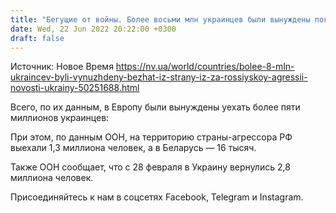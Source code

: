 ```yaml
---
title: "Бегущие от войны. Более восьми млн украинцев были вынуждены покинуть страну из-за российской агрессии — ООН"
date: Wed, 22 Jun 2022 20:22:00 +0300
draft: false
---
```

Источник: Новое Время https://nv.ua/world/countries/bolee-8-mln-ukraincev-byli-vynuzhdeny-bezhat-iz-strany-iz-za-rossiyskoy-agressii-novosti-ukrainy-50251688.html


Всего, по их данным, в Европу были вынуждены уехать более пяти миллионов украинцев:

При этом, по данным ООН, на территорию страны-агрессора РФ выехали 1,3 миллиона человек, а в Беларусь — 16 тысяч.

Также ООН сообщает, что с 28 февраля в Украину вернулись 2,8 миллиона человек.

Присоединяйтесь к нам в соцсетях Facebook, Telegram и Instagram.
